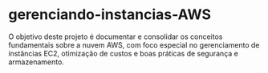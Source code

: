 # gerenciando-instancias-AWS
O objetivo deste projeto é documentar e consolidar os conceitos fundamentais sobre a nuvem AWS, com foco especial no gerenciamento de instâncias EC2, otimização de custos e boas práticas de segurança e armazenamento.
